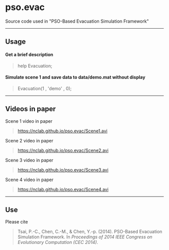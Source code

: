 pso.evac
========

Source code used in "PSO-Based Evacuation Simulation Framework"

----------

Usage
-----

#### Get a brief description

> help Evacuation;

#### Simulate scene 1 and save data to **data/demo.mat** without display
> Evacuation(1 , 'demo' , 0);

----------

Videos in paper
---------------

Scene 1 video in paper

> https://nclab.github.io/pso.evac/Scene1.avi

Scene 2 video in paper

> https://nclab.github.io/pso.evac/Scene2.avi

Scene 3 video in paper

> https://nclab.github.io/pso.evac/Scene3.avi

Scene 4 video in paper

> https://nclab.github.io/pso.evac/Scene4.avi

----------

Use
---

Please cite
> Tsai, P.-C., Chen, C.-M., & Chen, Y.-p. (2014). PSO-Based Evacuation Simulation Framework. In <i>Proceedings of 2014 IEEE Congress on Evolutionary Computation (CEC 2014)</i>.

